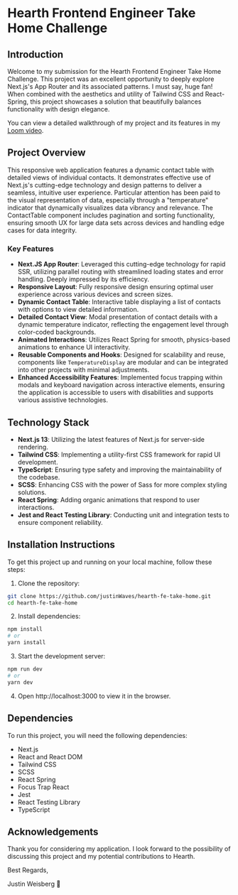 # Hearth Frontend Engineer Take Home Challenge

## Introduction

Welcome to my submission for the Hearth Frontend Engineer Take Home Challenge. This project was an excellent opportunity to deeply explore Next.js's App Router and its associated patterns. I must say, huge fan! When combined with the aesthetics and utility of Tailwind CSS and React-Spring, this project showcases a solution that beautifully balances functionality with design elegance.

You can view a detailed walkthrough of my project and its features in my [Loom video](https://www.loom.com/share/f42bbf60c2e44108a62a62ce72878ca5?sid=7fd02d9e-570b-450c-bd93-6169e8d5d03e).

## Project Overview

This responsive web application features a dynamic contact table with detailed views of individual contacts. It demonstrates effective use of Next.js's cutting-edge technology and design patterns to deliver a seamless, intuitive user experience. Particular attention has been paid to the visual representation of data, especially through a "temperature" indicator that dynamically visualizes data vibrancy and relevance. The ContactTable component includes pagination and sorting functionality, ensuring smooth UX for large data sets across devices and handling edge cases for data integrity.

### Key Features

- **Next.JS App Router**: Leveraged this cutting-edge technology for rapid SSR, utilizing parallel routing with streamlined loading states and error handling. Deeply impressed by its efficiency.
- **Responsive Layout**: Fully responsive design ensuring optimal user experience across various devices and screen sizes.
- **Dynamic Contact Table**: Interactive table displaying a list of contacts with options to view detailed information.
- **Detailed Contact View**: Modal presentation of contact details with a dynamic temperature indicator, reflecting the engagement level through color-coded backgrounds.
- **Animated Interactions**: Utilizes React Spring for smooth, physics-based animations to enhance UI interactivity.
- **Reusable Components and Hooks**: Designed for scalability and reuse, components like `TemperatureDisplay` are modular and can be integrated into other projects with minimal adjustments.
- **Enhanced Accessibility Features**: Implemented focus trapping within modals and keyboard navigation across interactive elements, ensuring the application is accessible to users with disabilities and supports various assistive technologies.

## Technology Stack

- **Next.js 13**: Utilizing the latest features of Next.js for server-side rendering.
- **Tailwind CSS**: Implementing a utility-first CSS framework for rapid UI development.
- **TypeScript**: Ensuring type safety and improving the maintainability of the codebase.
- **SCSS**: Enhancing CSS with the power of Sass for more complex styling solutions.
- **React Spring**: Adding organic animations that respond to user interactions.
- **Jest and React Testing Library**: Conducting unit and integration tests to ensure component reliability.

## Installation Instructions

To get this project up and running on your local machine, follow these steps:

1. Clone the repository:

```bash
git clone https://github.com/justinWaves/hearth-fe-take-home.git
cd hearth-fe-take-home

```

2. Install dependencies:

```bash
npm install
# or
yarn install
```

3. Start the development server:

```bash
npm run dev
# or
yarn dev
```

4. Open http://localhost:3000 to view it in the browser.

## Dependencies

To run this project, you will need the following dependencies:

- Next.js
- React and React DOM
- Tailwind CSS
- SCSS
- React Spring
- Focus Trap React
- Jest
- React Testing Library
- TypeScript

## Acknowledgements

Thank you for considering my application. I look forward to the possibility of discussing this project and my potential contributions to Hearth.

Best Regards,

Justin Weisberg
🌊
